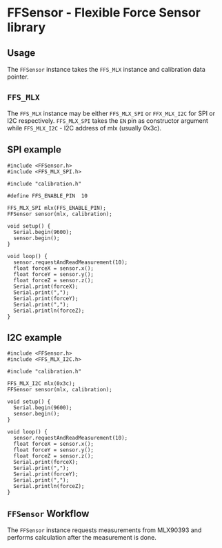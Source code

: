 # FFSensor - Flexible Force Sensor library

## Usage
The `FFSensor` instance takes the `FFS_MLX` instance and calibration data pointer.

## `FFS_MLX`
The `FFS_MLX` instance may be either `FFS_MLX_SPI` or `FFX_MLX_I2C` for SPI or I2C respectively.
`FFS_MLX_SPI` takes the `EN` pin as constructor argument while `FFS_MLX_I2C` - I2C address of mlx (usually 0x3c).

## SPI example
```.arduino
#include <FFSensor.h>
#include <FFS_MLX_SPI.h>

#include "calibration.h"

#define FFS_ENABLE_PIN  10

FFS_MLX_SPI mlx(FFS_ENABLE_PIN);
FFSensor sensor(mlx, calibration);

void setup() {
  Serial.begin(9600);
  sensor.begin();
}

void loop() {
  sensor.requestAndReadMeasurement(10);
  float forceX = sensor.x();
  float forceY = sensor.y();
  float forceZ = sensor.z();
  Serial.print(forceX);
  Serial.print(",");
  Serial.print(forceY);
  Serial.print(",");
  Serial.println(forceZ);
}
```

## I2C example
```.arduino
#include <FFSensor.h>
#include <FFS_MLX_I2C.h>

#include "calibration.h"

FFS_MLX_I2C mlx(0x3c);
FFSensor sensor(mlx, calibration);

void setup() {
  Serial.begin(9600);
  sensor.begin();
}

void loop() {
  sensor.requestAndReadMeasurement(10);
  float forceX = sensor.x();
  float forceY = sensor.y();
  float forceZ = sensor.z();
  Serial.print(forceX);
  Serial.print(",");
  Serial.print(forceY);
  Serial.print(",");
  Serial.println(forceZ);
}
```

## `FFSensor` Workflow

The `FFSensor` instance requests measurements from MLX90393 and performs calculation after the measurement is done.
